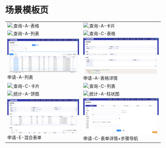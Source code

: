 # 场景模板页

<table>
	<tr>
		<td>
			<a href="http://res.wisedu.com/examples/templates/#/C_A_B" target="_blank">
			<img src="./assets/Snip20170316_7.png">
			</a>
			查询-A-表格
		</td>
		<td>
			<a href="http://res.wisedu.com/examples/templates/#/C_A_K" target="_blank">
			<img src="./assets/Snip20170316_8.png">
			</a>
			查询-A-卡片
		</td>
	</tr>
	<tr>
		<td>
			<a href="http://res.wisedu.com/examples/templates/#/C_A_L" target="_blank">
			<img src="./assets/Snip20170316_9.png">
			</a>
			查询-A-列表
		</td>
		<td>
			<a href="http://res.wisedu.com/examples/templates/#/C_C_B" target="_blank">
			<img src="./assets/Snip20170316_10.png">
			</a>
			查询-C-表格
		</td>
	</tr>
	<tr>
		<td>
			<a href="http://res.wisedu.com/examples/templates/#/S_A_B" target="_blank">
			<img src="./assets/Snip20170322_70.png">
			</a>
			申请-A-列表
		</td>
		<td>
			<a href="http://res.wisedu.com/examples/templates/#/S_B_BX" target="_blank">
			<img src="./assets/Snip20170322_69.png">
			</a>
			申请-A-表格详情
		</td>
	</tr>
	<tr>
		<td>
			<a href="http://res.wisedu.com/examples/templates/#/C_C_K" target="_blank">
			<img src="./assets/Snip20170316_11.png">
			</a>
			查询-C-卡片
		</td>
		<td>
			<a href="http://res.wisedu.com/examples/templates/#/C_C_L" target="_blank">
			<img src="./assets/Snip20170316_12.png">
			</a>
			查询-C-列表
		</td>
	</tr>
	<tr>
		<td>
			<a href="http://res.wisedu.com/examples/templates/#/T_A_B" target="_blank">
			<img src="./assets/Snip20170316_14.png">
			</a>
			统计-A-饼图
		</td>
		<td>
			<a href="http://res.wisedu.com/examples/templates/#/T_A_Z" target="_blank">
			<img src="./assets/Snip20170316_15.png">
			</a>
			统计-A-柱状图
		</td>
	</tr>
	<tr>
		<td>
			<a href="http://res.wisedu.com/examples/templates/#/S_E_H" target="_blank">
			<img src="./assets/Snip20170322_74.png">
			</a>
			申请-E-混合表单
		</td>
		<td>
			<a href="http://res.wisedu.com/examples/templates/#/S_C_BB" target="_blank">
			<img src="./assets/Snip20170324_98.png">
			</a>
			申请-C-表单详情+步骤导航
		</td>
	</tr>
</table>

